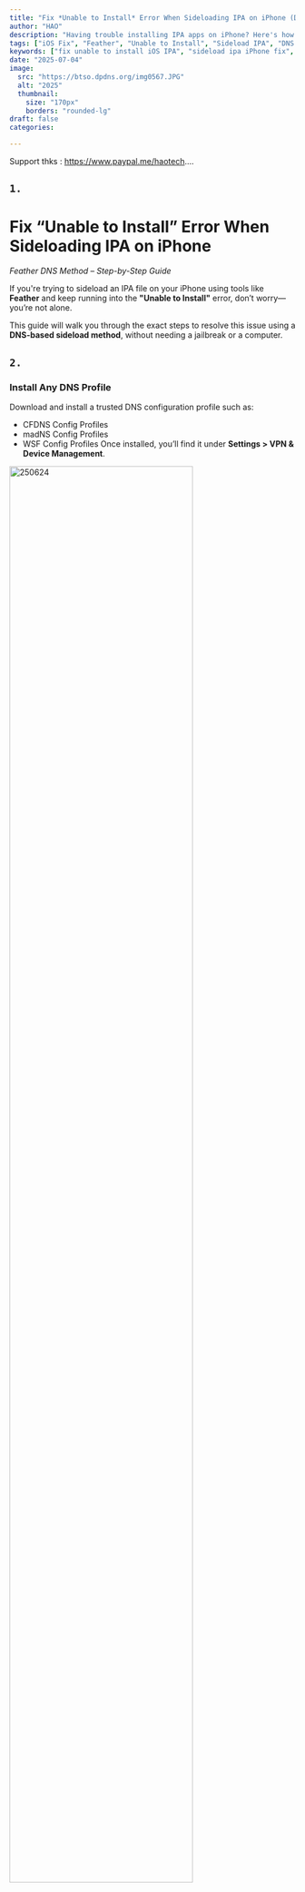 ```yaml
---
title: "Fix *Unable to Install* Error When Sideloading IPA on iPhone (DNS + Feather Guide)"
author: "HAO"
description: "Having trouble installing IPA apps on iPhone? Here's how to fix the 'Unable to Install' issue using DNS profiles and the Feather sideload tool—no jailbreak or computer required."	
tags: ["iOS Fix", "Feather", "Unable to Install", "Sideload IPA", "DNS Install Method", "No Jailbreak"]
keywords: ["fix unable to install iOS IPA", "sideload ipa iPhone fix", "Feather install failed", "ipa installation not working", "dns install method", "airplane mode ipa", "how to fix IPA not installing", "feather sideload troubleshooting"]
date: "2025-07-04"
image:
  src: "https://btso.dpdns.org/img0567.JPG"
  alt: "2025"
  thumbnail:
    size: "170px"
    borders: "rounded-lg"
draft: false
categories:

---
```


Support thks : https://www.paypal.me/haotech....
<!--more-->

## **<font style="background:  ">`1.`</font>**

# Fix “Unable to Install” Error When Sideloading IPA on iPhone  
*Feather DNS Method – Step-by-Step Guide*

If you're trying to sideload an IPA file on your iPhone using tools like **Feather** and keep running into the **"Unable to Install"** error, don’t worry—you’re not alone.

This guide will walk you through the exact steps to resolve this issue using a **DNS-based sideload method**, without needing a jailbreak or a computer.

## **<font style="background:  ">`2.`</font>**

### **Install Any DNS Profile**
Download and install a trusted DNS configuration profile such as:

- CFDNS Config Profiles
- madNS Config Profiles  
- WSF Config Profiles
Once installed, you’ll find it under **Settings > VPN & Device Management**.

<div class="image-center">
  <a href="https://btso.dpdns.org/img0572.JPG"
     data-lightbox="image-1"
     data-title="250624">
    <img src="https://btso.dpdns.org/img0572.JPG"
         width="80%"
         alt="250624">
  </a>
</div>

## **<font style="background:  ">`2.`</font>**

### **Switch the DNS Mode to “INSTALL ONLY” (Airplane Mode ON)**
- Go to Settings → DNS Profile
- Change the DNS mode to `install ONLY`
- **IMPORTANT:** Turn **Airplane Mode ON** before switching modes. This step is crucial to avoid system-level interference during app installation.

## **<font style="background:  ">`3.`</font>**

### 🔗 Related Sideload Resources
using a **[Sideloadly](https://sideloadly.io/)**, **[Scarlet](https://haee.dpdns.org/post/scarlet-fix-250424/)**, **[Esign](https://haee.dpdns.org/post/esign-250530/)**, **[Ksign](https://haee.dpdns.org/post/ksign_250524/)**, or **[Feather signer](https://haee.dpdns.org/post/feather250309/)**

---

#### **Links**

##### **<font style="background: "> IF want Support Me :</font>** 
**[Click](https://www.paypal.me/haotech)**

##### **<font style="background: "> Important !: </font>** 
**[Click](https://www.patreon.com/hao8?utm_medium=unknown&utm_source=join_link&utm_campaign=creatorshare_creator&utm_content=copyLink)**

If you think my article is good, stay stuned! it's awesome, have a great day!

